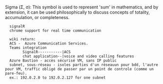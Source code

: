 Sigma (Σ, σ): This symbol is used to represent 'sum' in mathematics, and by extension, it can be used philosophically to discuss concepts of totality, accumulation, or completeness.

      signalR
      chrome support for real time communication

      wiki return:
      ACS -  Azure Communication Services.
      Teams integration
            SignalR-----------|ACS
            chat application--|voice and video calling features
      Azure Bastion - accès sécurisé VM, sans IP public
      subnet, sous-réseau - isoles parties d'un réseauun pour bdd, l'autre pour VM, traffic obligé de passer par un point de controle (comme un pare-feu).
      ex.: 192.0.2.0 to 192.0.2.127 for one subnet 